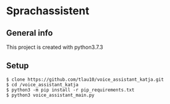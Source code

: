 # Sprachassistent

## General info
This project is created with python3.7.3

## Setup
``` 
$ clone https://github.com/tlau10/voice_assistant_katja.git
$ cd /voice_assistant_katja
$ python3 -m pip install -r pip_requirements.txt
$ python3 voice_assistant_main.py
``` 